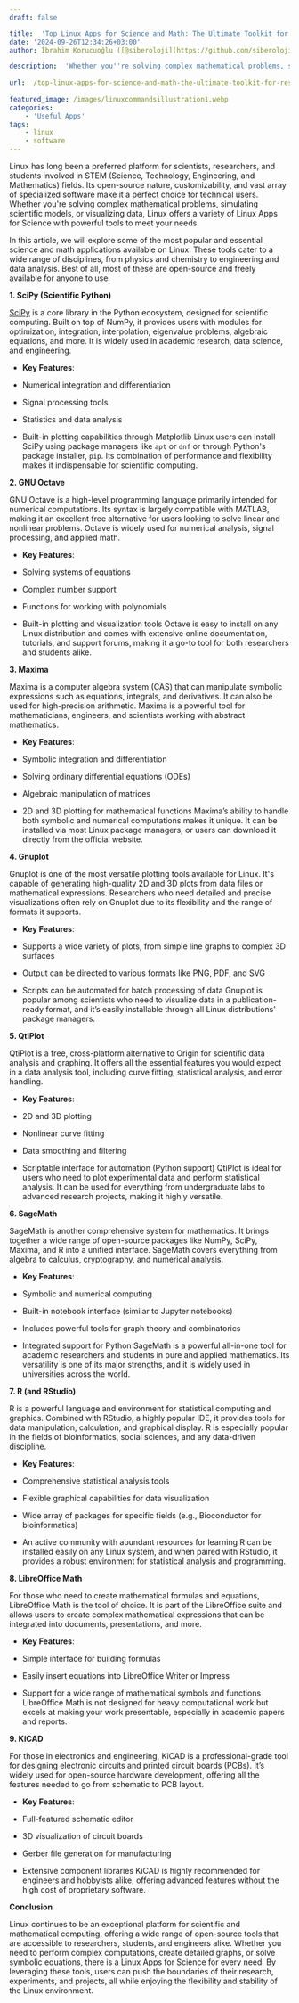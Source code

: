 ```yaml
---
draft: false

title:  'Top Linux Apps for Science and Math: The Ultimate Toolkit for Researchers and Students'
date: '2024-09-26T12:34:26+03:00'
author: İbrahim Korucuoğlu ([@siberoloji](https://github.com/siberoloji))

description:  'Whether you''re solving complex mathematical problems, simulating scientific models, or visualizing data, Linux offers a variety of Linux Apps for Science with powerful tools to meet your needs.' 
 
url:  /top-linux-apps-for-science-and-math-the-ultimate-toolkit-for-researchers-and-students/
 
featured_image: /images/linuxcommandsillustration1.webp
categories:
    - 'Useful Apps'
tags:
    - linux
    - software
---
```

Linux has long been a preferred platform for scientists, researchers, and students involved in STEM (Science, Technology, Engineering, and Mathematics) fields. Its open-source nature, customizability, and vast array of specialized software make it a perfect choice for technical users. Whether you're solving complex mathematical problems, simulating scientific models, or visualizing data, Linux offers a variety of Linux Apps for Science with powerful tools to meet your needs.

In this article, we will explore some of the most popular and essential science and math applications available on Linux. These tools cater to a wide range of disciplines, from physics and chemistry to engineering and data analysis. Best of all, most of these are open-source and freely available for anyone to use.

**1. SciPy (Scientific Python)**

<a href="https://www.siberoloji.com/scipy-the-powerhouse-for-scientific-computing-in-python/" target="_blank" rel="noopener" title="">SciPy</a> is a core library in the Python ecosystem, designed for scientific computing. Built on top of NumPy, it provides users with modules for optimization, integration, interpolation, eigenvalue problems, algebraic equations, and more. It is widely used in academic research, data science, and engineering.
* **Key Features**:

* Numerical integration and differentiation

* Signal processing tools

* Statistics and data analysis

* Built-in plotting capabilities through Matplotlib
Linux users can install SciPy using package managers like `apt` or `dnf` or through Python's package installer, `pip`. Its combination of performance and flexibility makes it indispensable for scientific computing.

**2. GNU Octave**

GNU Octave is a high-level programming language primarily intended for numerical computations. Its syntax is largely compatible with MATLAB, making it an excellent free alternative for users looking to solve linear and nonlinear problems. Octave is widely used for numerical analysis, signal processing, and applied math.
* **Key Features**:

* Solving systems of equations

* Complex number support

* Functions for working with polynomials

* Built-in plotting and visualization tools
Octave is easy to install on any Linux distribution and comes with extensive online documentation, tutorials, and support forums, making it a go-to tool for both researchers and students alike.

**3. Maxima**

Maxima is a computer algebra system (CAS) that can manipulate symbolic expressions such as equations, integrals, and derivatives. It can also be used for high-precision arithmetic. Maxima is a powerful tool for mathematicians, engineers, and scientists working with abstract mathematics.
* **Key Features**:

* Symbolic integration and differentiation

* Solving ordinary differential equations (ODEs)

* Algebraic manipulation of matrices

* 2D and 3D plotting for mathematical functions
Maxima’s ability to handle both symbolic and numerical computations makes it unique. It can be installed via most Linux package managers, or users can download it directly from the official website.

**4. Gnuplot**

Gnuplot is one of the most versatile plotting tools available for Linux. It's capable of generating high-quality 2D and 3D plots from data files or mathematical expressions. Researchers who need detailed and precise visualizations often rely on Gnuplot due to its flexibility and the range of formats it supports.
* **Key Features**:

* Supports a wide variety of plots, from simple line graphs to complex 3D surfaces

* Output can be directed to various formats like PNG, PDF, and SVG

* Scripts can be automated for batch processing of data
Gnuplot is popular among scientists who need to visualize data in a publication-ready format, and it’s easily installable through all Linux distributions' package managers.

**5. QtiPlot**

QtiPlot is a free, cross-platform alternative to Origin for scientific data analysis and graphing. It offers all the essential features you would expect in a data analysis tool, including curve fitting, statistical analysis, and error handling.
* **Key Features**:

* 2D and 3D plotting

* Nonlinear curve fitting

* Data smoothing and filtering

* Scriptable interface for automation (Python support)
QtiPlot is ideal for users who need to plot experimental data and perform statistical analysis. It can be used for everything from undergraduate labs to advanced research projects, making it highly versatile.

**6. SageMath**

SageMath is another comprehensive system for mathematics. It brings together a wide range of open-source packages like NumPy, SciPy, Maxima, and R into a unified interface. SageMath covers everything from algebra to calculus, cryptography, and numerical analysis.
* **Key Features**:

* Symbolic and numerical computing

* Built-in notebook interface (similar to Jupyter notebooks)

* Includes powerful tools for graph theory and combinatorics

* Integrated support for Python
SageMath is a powerful all-in-one tool for academic researchers and students in pure and applied mathematics. Its versatility is one of its major strengths, and it is widely used in universities across the world.

**7. R (and RStudio)**

R is a powerful language and environment for statistical computing and graphics. Combined with RStudio, a highly popular IDE, it provides tools for data manipulation, calculation, and graphical display. R is especially popular in the fields of bioinformatics, social sciences, and any data-driven discipline.
* **Key Features**:

* Comprehensive statistical analysis tools

* Flexible graphical capabilities for data visualization

* Wide array of packages for specific fields (e.g., Bioconductor for bioinformatics)

* An active community with abundant resources for learning
R can be installed easily on any Linux system, and when paired with RStudio, it provides a robust environment for statistical analysis and programming.

**8. LibreOffice Math**

For those who need to create mathematical formulas and equations, LibreOffice Math is the tool of choice. It is part of the LibreOffice suite and allows users to create complex mathematical expressions that can be integrated into documents, presentations, and more.
* **Key Features**:

* Simple interface for building formulas

* Easily insert equations into LibreOffice Writer or Impress

* Support for a wide range of mathematical symbols and functions
LibreOffice Math is not designed for heavy computational work but excels at making your work presentable, especially in academic papers and reports.

**9. KiCAD**

For those in electronics and engineering, KiCAD is a professional-grade tool for designing electronic circuits and printed circuit boards (PCBs). It’s widely used for open-source hardware development, offering all the features needed to go from schematic to PCB layout.
* **Key Features**:

* Full-featured schematic editor

* 3D visualization of circuit boards

* Gerber file generation for manufacturing

* Extensive component libraries
KiCAD is highly recommended for engineers and hobbyists alike, offering advanced features without the high cost of proprietary software.

**Conclusion**

Linux continues to be an exceptional platform for scientific and mathematical computing, offering a wide range of open-source tools that are accessible to researchers, students, and engineers alike. Whether you need to perform complex computations, create detailed graphs, or solve symbolic equations, there is a Linux Apps for Science for every need. By leveraging these tools, users can push the boundaries of their research, experiments, and projects, all while enjoying the flexibility and stability of the Linux environment.
